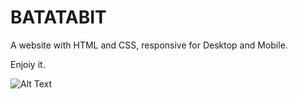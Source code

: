 # BATATABIT


A website with HTML and CSS, responsive for Desktop and Mobile.

Enjoiy it. 



![Alt Text](https://media.giphy.com/media/64sOQO0k8exB8vKRL8/giphy.gif)